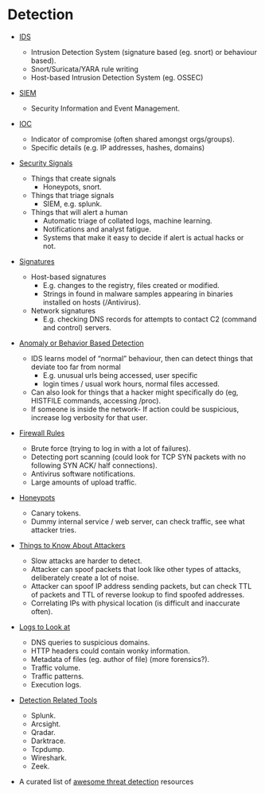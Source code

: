 # Detection
  - [IDS](./01_IDS.md)
	- Intrusion Detection System (signature based (eg. snort) or behaviour based).
	- Snort/Suricata/YARA rule writing
	- Host-based Intrusion Detection System (eg. OSSEC)
  
  - [SIEM](./02_SIEM.md)
	- Security Information and Event Management.
  
  - [IOC](./03_IOC.md) 
	- Indicator of compromise (often shared amongst orgs/groups).
	- Specific details (e.g. IP addresses, hashes, domains)
  
  - [Security Signals](./04_Security_Signals.md)
	- Things that create signals
	  - Honeypots, snort.
	- Things that triage signals
	  - SIEM, e.g. splunk.
	- Things that will alert a human 
	  - Automatic triage of collated logs, machine learning.
	  - Notifications and analyst fatigue.
	  - Systems that make it easy to decide if alert is actual hacks or not.
  
  - [Signatures](./05_Signatures.md)
	- Host-based signatures
	  - E.g. changes to the registry, files created or modified.
	  - Strings in found in malware samples appearing in binaries installed on hosts (/Antivirus).
	- Network signatures
	  - E.g. checking DNS records for attempts to contact C2 (command and control) servers. 
  
  - [Anomaly or Behavior Based Detection](./06_Anomaly_or_Behavior_Based_Detection.md)
	- IDS learns model of “normal” behaviour, then can detect things that deviate too far from normal
	  - E.g. unusual urls being accessed, user specific
	  - login times / usual work hours, normal files accessed.
	- Can also look for things that a hacker might specifically do (eg, HISTFILE commands, accessing /proc).
	- If someone is inside the network- If action could be suspicious, increase log verbosity for that user.
  
  - [Firewall Rules](./07_Firewall_Rules.md)
	- Brute force (trying to log in with a lot of failures).
	- Detecting port scanning (could look for TCP SYN packets with no following SYN ACK/ half connections).
	- Antivirus software notifications.
	- Large amounts of upload traffic.
  
  - [Honeypots](./08_Honeypots.md)
	- Canary tokens.
	- Dummy internal service / web server, can check traffic, see what attacker tries.
  
  - [Things to Know About Attackers](./09_Things_to_Know_About_Attackers.md)
	- Slow attacks are harder to detect.
	- Attacker can spoof packets that look like other types of attacks, deliberately create a lot of noise.
	- Attacker can spoof IP address sending packets, but can check TTL of packets and TTL of reverse lookup to find spoofed addresses.
	- Correlating IPs with physical location (is difficult and inaccurate often).
  
  - [Logs to Look at](./10_Logs_to_Look_at.md)
	- DNS queries to suspicious domains.
	- HTTP headers could contain wonky information.
	- Metadata of files (eg. author of file) (more forensics?).
	- Traffic volume.
	- Traffic patterns.
	- Execution logs.
  
  - [Detection Related Tools](./11_Detection_Related_Tools.md)
	- Splunk.
	- Arcsight.
	- Qradar.
	- Darktrace.
	- Tcpdump.
	- Wireshark.
	- Zeek.
  
  - A curated list of [awesome threat detection](https://github.com/0x4D31/awesome-threat-detection) resources  
